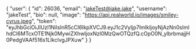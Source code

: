{
    "user": {
        "id": 26036,
        "email": "jakeTest@jake.jake",
        "username": "jakeTest",
        "bio": null,
        "image": "https://api.realworld.io/images/smiley-cyrus.jpeg",
        "token": "eyJhbGciOiJIUzI1NiIsInR5cCI6IkpXVCJ9.eyJ1c2VyIjp7ImlkIjoyNjAzNn0sImlhdCI6MTcxOTE1Njk0MywiZXhwIjoxNzI0MzQwOTQzfQ.cOpO0N_ylbrbmajjH0PedgVAAf516s1LIkclvgJPXuw"
    }
}
